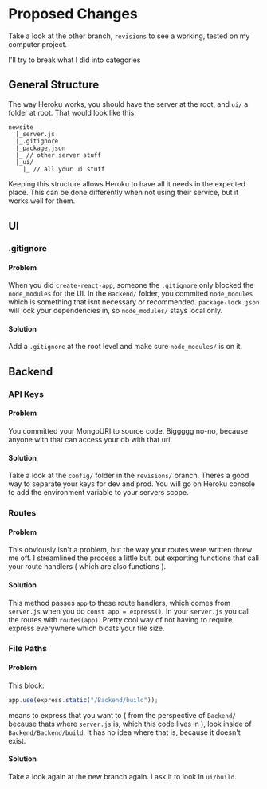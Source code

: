 # Proposed Changes

Take a look at the other branch, `revisions` to see a working, tested on my computer project.

I'll try to break what I did into categories

## General Structure

The way Heroku works, you should have the server at the root, and `ui/` a folder at root. That would look like this:

```text
newsite
  |_server.js
  |_.gitignore
  |_package.json
  |_ // other server stuff
  |_ui/
    |_ // all your ui stuff
```

Keeping this structure allows Heroku to have all it needs in the expected place. This can be done differently when not using their service, but it works well for them.

## UI

### .gitignore

#### Problem

When you did `create-react-app`, someone the `.gitignore` only blocked the `node_modules` for the UI. In the `Backend/` folder, you commited `node_modules` which is something that isnt necessary or recommended. `package-lock.json` will lock your dependencies in, so `node_modules/` stays local only.

#### Solution

Add a `.gitignore` at the root level and make sure `node_modules/` is on it.

## Backend

### API Keys

#### Problem

You committed your MongoURI to source code. Biggggg no-no, because anyone with that can access your db with that uri.

#### Solution

Take a look at the `config/` folder in the `revisions/` branch. Theres a good way to separate your keys for dev and prod. You will go on Heroku console to add the environment variable to your servers scope.

### Routes

#### Problem

This obviously isn't a problem, but the way your routes were written threw me off. I streamlined the process a little but, but exporting functions that call your route handlers ( which are also functions ).

#### Solution

This method passes `app` to these route handlers, which comes from `server.js` when you do `const app = express()`. In your `server.js` you call the routes with `routes(app)`. Pretty cool way of not having to require express everywhere which bloats your file size.

### File Paths

#### Problem

This block:

```js
app.use(express.static("/Backend/build"));
```

means to express that you want to ( from the perspective of `Backend/` because thats where `server.js` is, which this code lives in ), look inside of `Backend/Backend/build`. It has no idea where that is, because it doesn't exist.

#### Solution

Take a look again at the new branch again. I ask it to look in `ui/build`.

